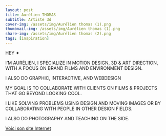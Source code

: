 ```yaml
---
layout: post
title: Aurélien THOMAS
subtitle: Artiste 3d
cover-img: /assets/img/Aurélien thomas (1).png
thumbnail-img: /assets/img/Aurélien thomas (1).png
share-img: /assets/img/Aurélien thomas (2).png
tags: [inspiration]
---
```

HEY ✦

I’M AURÉLIEN, I SPECIALIZE IN MOTION DESIGN, 3D & ART DIRECTION, WITH A FOCUS ON BRAND FILMS AND ENVIRONMENT DESIGN.

I ALSO DO GRAPHIC, INTERACTIVE, AND WEBDESIGN

MY GOAL IS TO COLLABORATE WITH CLIENTS ON FILMS & PROJECTS THAT GO BEYOND LOOKING COOL.

I LIKE SOLVING PROBLEMS USING DESIGN AND MOVING IMAGES OR BY COLLABORATING WITH PEOPLE IN OTHER DESIGN FIELDS.

I ALSO DO PHOTOGRAPHY AND TEACHING ON THE SIDE.

[Voici son site Internet](https://aurelienthms.com/)
